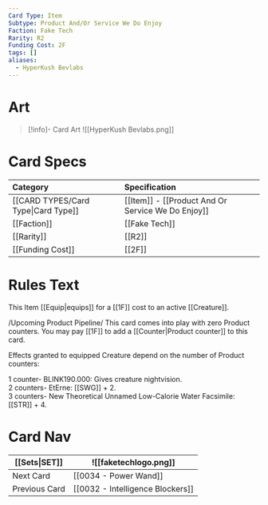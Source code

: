```yaml
---
Card Type: Item
Subtype: Product And/Or Service We Do Enjoy
Faction: Fake Tech
Rarity: R2
Funding Cost: 2F
tags: []
aliases:
  - HyperKush Bevlabs
---
```

# Art

> [!info]- Card Art
> ![[HyperKush Bevlabs.png]]

# Card Specs

| Category | Specification| 
| :--- | :--- |
| [[CARD TYPES/Card Type\|Card Type]] | [[Item]] - [[Product And Or Service We Do Enjoy]] |  
| [[Faction]] | [[Fake Tech]] |  
| [[Rarity]] | [[R2]] |  
| [[Funding Cost]] | [[2F]] |  

# Rules Text  

This Item [[Equip|equips]] for a [[1F]] cost to an active [[Creature]].  

/Upcoming Product Pipeline/ This card comes into play with zero Product counters. You may pay [[1F]] to add a [[Counter|Product counter]] to this card.  

Effects granted to equipped Creature depend on the number of Product counters:  

1 counter- BLINK190.000: Gives creature nightvision.  
2 counters- EtErne: [[SWG]] + 2.  
3 counters- New Theoretical Unnamed Low-Calorie Water Facsimile: [[STR]] + 4.  


# Card Nav

| [[Sets\|SET]]           | ![[faketechlogo.png]]          |
| ------------- | ------------------------------ |
| Next Card     | [[0034 - Power Wand]] |
| Previous Card | [[0032 - Intelligence Blockers]]         |


